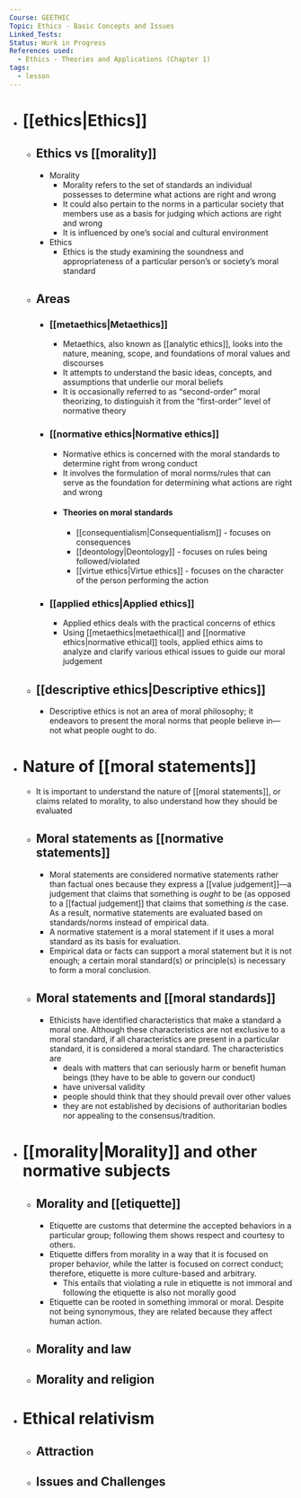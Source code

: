 ```yaml
---
Course: GEETHIC
Topic: Ethics - Basic Concepts and Issues
Linked_Tests:
Status: Work in Progress
References used:
  - Ethics - Theories and Applications (Chapter 1)
tags:
  - lesson
---
```


- # [[ethics|Ethics]]
	- ## Ethics vs [[morality]]
		- Morality
			- Morality refers to the set of standards an individual possesses to determine what actions are right and wrong
			- It could also pertain to the norms in a particular society that members use as a basis for judging which actions are right and wrong
			- It is influenced by one’s social and cultural environment
		- Ethics
			- Ethics is the study examining the soundness and appropriateness of a particular person’s or society’s moral standard
	- ## Areas
		- ### [[metaethics|Metaethics]]
			- Metaethics, also known as [[analytic ethics]], looks into the nature, meaning, scope, and foundations of moral values and discourses
			- It attempts to understand the basic ideas, concepts, and assumptions that underlie our moral beliefs
			- It is occasionally  referred to as “second-order” moral theorizing, to distinguish it from the “first-order” level of normative theory
		- ### [[normative ethics|Normative ethics]]
			- Normative ethics is concerned with the moral standards to determine right from wrong conduct
			- It involves the formulation of moral norms/rules that can serve as the foundation for determining what actions are right and wrong
			- #### Theories on moral standards
				- [[consequentialism|Consequentialism]]  - focuses on consequences
				- [[deontology|Deontology]] - focuses on rules being followed/violated
				- [[virtue ethics|Virtue ethics]] - focuses on the character of the person performing the action
		- ### [[applied ethics|Applied ethics]]
			- Applied ethics deals with the practical concerns of ethics
			-  Using [[metaethics|metaethical]] and [[normative ethics|normative ethical]]  tools, applied ethics aims to analyze and clarify various ethical issues to guide our moral judgement
	- ## [[descriptive ethics|Descriptive ethics]]
		- Descriptive ethics is not an area of moral philosophy; it endeavors to present the moral norms that people believe in—not what people ought to do.
- # Nature of [[moral statements]]
	- It is important to understand the nature of [[moral statements]], or claims related to morality, to also understand how they should be evaluated
	- ## Moral statements as [[normative statements]]
		- Moral statements are considered normative statements rather than factual ones because they express a [[value judgement]]—a judgement that claims that something is *ought* to be (as opposed to a [[factual judgement]] that claims that something *is* the case. As a result, normative statements are evaluated based on standards/norms instead of empirical data.
		- A normative statement is a moral statement if it uses a moral standard as its basis for evaluation.
		- Empirical data or facts can support a moral statement but it is not enough; a certain moral standard(s) or principle(s) is necessary to form a moral conclusion.
	- ## Moral statements and [[moral standards]]
		- Ethicists have identified characteristics that make a standard a moral one. Although these characteristics are not exclusive to a moral standard, if all characteristics are present in a particular standard, it is considered a moral standard. The characteristics are
			- deals with matters that can seriously harm or benefit human beings (they have to be able to govern our conduct)
			- have universal validity
			- people should think that they should prevail over other values
			- they are not established by decisions of authoritarian bodies nor appealing to the consensus/tradition.
- # [[morality|Morality]] and other normative subjects
	- ## Morality and [[etiquette]]
		- Etiquette are customs that determine the accepted behaviors in a particular group; following them shows respect and courtesy to others.
		- Etiquette differs from morality in a way that it is focused on proper behavior, while the latter is focused on correct conduct; therefore, etiquette is more culture-based and arbitrary.
			- This entails that violating a rule in etiquette is not immoral and following the etiquette is also not morally good
		- Etiquette can be rooted in something immoral or moral. Despite not being synonymous, they are related because they affect human action.
	- ## Morality and law
	- ## Morality and religion
- # Ethical relativism
	- ## Attraction
	- ## Issues and Challenges